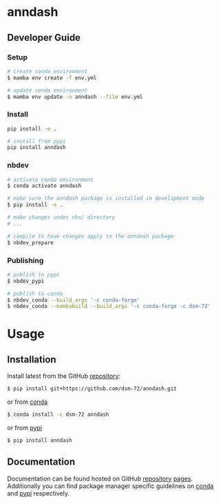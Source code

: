 # anndash

<!-- WARNING: THIS FILE WAS AUTOGENERATED! DO NOT EDIT! -->

## Developer Guide

### Setup

``` sh
# create conda environment
$ mamba env create -f env.yml

# update conda environment
$ mamba env update -n anndash --file env.yml
```

### Install

``` sh
pip install -e .

# install from pypi
pip install anndash
```

### nbdev

``` sh
# activate conda environment
$ conda activate anndash

# make sure the anndash package is installed in development mode
$ pip install -e .

# make changes under nbs/ directory
# ...

# compile to have changes apply to the anndash package
$ nbdev_prepare
```

### Publishing

``` sh
# publish to pypi
$ nbdev_pypi

# publish to conda
$ nbdev_conda --build_args '-c conda-forge'
$ nbdev_conda --mambabuild --build_args '-c conda-forge -c dsm-72'
```

# Usage

## Installation

Install latest from the GitHub
[repository](https://github.com/dsm-72/anndash):

``` sh
$ pip install git+https://github.com/dsm-72/anndash.git
```

or from [conda](https://anaconda.org/dsm-72/anndash)

``` sh
$ conda install -c dsm-72 anndash
```

or from [pypi](https://pypi.org/project/anndash/)

``` sh
$ pip install anndash
```

## Documentation

Documentation can be found hosted on GitHub
[repository](https://github.com/dsm-72/anndash)
[pages](https://dsm-72.github.io/anndash/). Additionally you can find
package manager specific guidelines on
[conda](https://anaconda.org/dsm-72/anndash) and
[pypi](https://pypi.org/project/anndash/) respectively.
